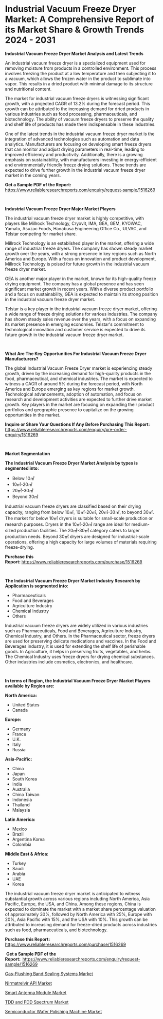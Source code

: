<p><h1>Industrial Vacuum Freeze Dryer Market: A Comprehensive Report of its Market Share & Growth Trends 2024 - 2031</h1></p><p><strong>Industrial Vacuum Freeze Dryer Market Analysis and Latest Trends</strong></p>
<p><p>An industrial vacuum freeze dryer is a specialized equipment used for removing moisture from products in a controlled environment. This process involves freezing the product at a low temperature and then subjecting it to a vacuum, which allows the frozen water in the product to sublimate into vapor. This results in a dried product with minimal damage to its structure and nutritional content.</p><p>The market for industrial vacuum freeze dryers is witnessing significant growth, with a projected CAGR of 13.2% during the forecast period. This growth can be attributed to the increasing demand for dried products in various industries such as food processing, pharmaceuticals, and biotechnology. The ability of vacuum freeze dryers to preserve the quality and shelf life of products has made them indispensable in these industries.</p><p>One of the latest trends in the industrial vacuum freeze dryer market is the integration of advanced technologies such as automation and data analytics. Manufacturers are focusing on developing smart freeze dryers that can monitor and adjust drying parameters in real-time, leading to improved efficiency and productivity. Additionally, there is a growing emphasis on sustainability, with manufacturers investing in energy-efficient and environmentally friendly freeze drying solutions. These trends are expected to drive further growth in the industrial vacuum freeze dryer market in the coming years.</p></p>
<p><strong>Get a Sample PDF of the Report:&nbsp;</strong> <a href="https://www.reliableresearchreports.com/enquiry/request-sample/1516269">https://www.reliableresearchreports.com/enquiry/request-sample/1516269</a></p>
<p>&nbsp;</p>
<p><strong>Industrial Vacuum Freeze Dryer Major Market Players</strong></p>
<p><p>The industrial vacuum freeze dryer market is highly competitive, with players like Millrock Technology, Cryovit, IMA, GEA, GEM, KYOWAC, Yamato, Asuzac Foods, Hanabusa Engineering Office Co., ULVAC, and Telstar competing for market share. </p><p>Millrock Technology is an established player in the market, offering a wide range of industrial freeze dryers. The company has shown steady market growth over the years, with a strong presence in key regions such as North America and Europe. With a focus on innovation and product development, Millrock Technology is poised for future growth in the industrial vacuum freeze dryer market. </p><p>GEA is another major player in the market, known for its high-quality freeze drying equipment. The company has a global presence and has seen significant market growth in recent years. With a diverse product portfolio and a focus on sustainability, GEA is expected to maintain its strong position in the industrial vacuum freeze dryer market. </p><p>Telstar is a key player in the industrial vacuum freeze dryer market, offering a wide range of freeze drying solutions for various industries. The company has shown steady sales revenue over the years, with a focus on expanding its market presence in emerging economies. Telstar's commitment to technological innovation and customer service is expected to drive its future growth in the industrial vacuum freeze dryer market.</p></p>
<p>&nbsp;</p>
<p><strong>What Are The Key Opportunities For Industrial Vacuum Freeze Dryer Manufacturers?</strong></p>
<p><p>The global Industrial Vacuum Freeze Dryer market is experiencing steady growth, driven by the increasing demand for high-quality products in the food, pharmaceutical, and chemical industries. The market is expected to witness a CAGR of around 5% during the forecast period, with North America and Europe emerging as key regions for market growth. Technological advancements, adoption of automation, and focus on research and development activities are expected to further drive market growth. Key players in the market are focusing on expanding their product portfolios and geographic presence to capitalize on the growing opportunities in the market.</p></p>
<p><strong>Inquire or Share Your Questions If Any Before Purchasing This Report:</strong> <a href="https://www.reliableresearchreports.com/enquiry/pre-order-enquiry/1516269">https://www.reliableresearchreports.com/enquiry/pre-order-enquiry/1516269</a></p>
<p>&nbsp;</p>
<p><strong>Market Segmentation</strong></p>
<p><strong>The Industrial Vacuum Freeze Dryer Market Analysis by types is segmented into:</strong></p>
<p><ul><li>Below 10㎡</li><li>10㎡-20㎡</li><li>20㎡-30㎡</li><li>Beyond 30㎡</li></ul></p>
<p><p>Industrial vacuum freeze dryers are classified based on their drying capacity, ranging from below 10㎡, 10㎡-20㎡, 20㎡-30㎡, to beyond 30㎡. The market for below 10㎡ dryers is suitable for small-scale production or research purposes. Dryers in the 10㎡-20㎡ range are ideal for medium-sized production facilities. The 20㎡-30㎡ category caters to larger production needs. Beyond 30㎡ dryers are designed for industrial-scale operations, offering a high capacity for large volumes of materials requiring freeze-drying.</p></p>
<p><strong>Purchase this Report:&nbsp;</strong><a href="https://www.reliableresearchreports.com/purchase/1516269">https://www.reliableresearchreports.com/purchase/1516269</a></p>
<p>&nbsp;</p>
<p><strong>The Industrial Vacuum Freeze Dryer Market Industry Research by Application is segmented into:</strong></p>
<p><ul><li>Pharmaceuticals</li><li>Food and Beverages</li><li>Agriculture Industry</li><li>Chemical Industry</li><li>Others</li></ul></p>
<p><p>Industrial vacuum freeze dryers are widely utilized in various industries such as Pharmaceuticals, Food and Beverages, Agriculture Industry, Chemical Industry, and Others. In the Pharmaceutical sector, freeze dryers are used for preserving delicate medications and vaccines. In the Food and Beverages industry, it is used for extending the shelf life of perishable goods. In Agriculture, it helps in preserving fruits, vegetables, and herbs. The Chemical Industry uses freeze dryers for drying chemical substances. Other industries include cosmetics, electronics, and healthcare.</p></p>
<p>&nbsp;</p>
<p><strong>In terms of Region, the Industrial Vacuum Freeze Dryer Market Players available by Region are:</strong></p>
<p>
    <p> <strong> North America: </strong>
        <ul>
            <li>United States</li>
            <li>Canada</li>
        </ul>
        </p> 
    <p> <strong> Europe: </strong>
        <ul>
            <li>Germany</li>
            <li>France</li>
            <li>U.K.</li>
            <li>Italy</li>
            <li>Russia</li>
        </ul>
        </p> 
    <p> <strong> Asia-Pacific: </strong>
        <ul>
            <li>China</li>
            <li>Japan</li>
            <li>South Korea</li>
            <li>India</li>
            <li>Australia</li>
            <li>China Taiwan</li>
            <li>Indonesia</li>
            <li>Thailand</li>
            <li>Malaysia</li>
        </ul>
        </p> 
    <p> <strong> Latin America: </strong>
        <ul>
            <li>Mexico</li>
            <li>Brazil</li>
            <li>Argentina Korea</li>
            <li>Colombia</li>
        </ul>
        </p> 
    <p> <strong> Middle East & Africa: </strong>
        <ul>
            <li>Turkey</li>
            <li>Saudi</li>
            <li>Arabia</li>
            <li>UAE</li>
            <li>Korea</li>
        </ul>
    </p>
    </p>
<p><p>The industrial vacuum freeze dryer market is anticipated to witness substantial growth across various regions including North America, Asia Pacific, Europe, the USA, and China. Among these regions, China is expected to dominate the market with a market share percentage valuation of approximately 30%, followed by North America with 25%, Europe with 20%, Asia Pacific with 15%, and the USA with 10%. This growth can be attributed to increasing demand for freeze-dried products across industries such as food, pharmaceuticals, and biotechnology.</p></p>
<p><strong>Purchase this Report: </strong><a href="https://www.reliableresearchreports.com/purchase/1516269">https://www.reliableresearchreports.com/purchase/1516269</a></p>
<p>&nbsp;<strong>Get a Sample PDF of the Report:&nbsp;&nbsp;</strong><a href="https://www.reliableresearchreports.com/enquiry/request-sample/1516269">https://www.reliableresearchreports.com/enquiry/request-sample/1516269</a></p>
<p><strong></strong></p>
<p><p><a href="https://mire-aunt-385.notion.site/Gas-Flushing-Band-Sealing-Systems-Market-Research-Report-Forecasted-for-Period-from-2024-2031-by--482bc4a5651c4181bc7928dcb8204484">Gas-Flushing Band Sealing Systems Market</a></p><p><a href="https://view.publitas.com/reportprime-1/nirmatrelvir-api-market-offer-valuable-insights-into-market-size-market-share-market-trends-and-projections-spanning-from-2024-to-2031/">Nirmatrelvir API Market</a></p><p><a href="https://view.publitas.com/reportprime-1/smart-antenna-module-market-share-market-new-trends-analysis-report-by-type-by-application-by-end-use-by-region-and-segment-forecasts-2024-2031/">Smart Antenna Module Market</a></p><p><a href="https://butternut-bug-553.notion.site/TDD-and-FDD-Spectrum-Market-Furnish-Information-about-Market-Size-Market-Share-Market-Dynamics-an-a60d6989380047249a932ce7e665d994">TDD and FDD Spectrum Market</a></p><p><a href="https://github.com/ruddyyedelwadw/Market-Research-Report-List-1/blob/main/semiconductor-wafer-polishing-machine-market.md">Semiconductor Wafer Polishing Machine Market</a></p></p>